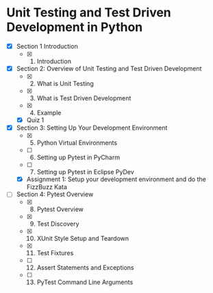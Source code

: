 # Unit Testing and Test Driven Development in Python

- [x] Section 1 Introduction
    - [x] 1. Introduction

- [X] Section 2: Overview of Unit Testing and Test Driven Development
    - [X] 2. What is Unit Testing
    - [X] 3. What is Test Driven Development
    - [X] 4. Example
    - [X] Quiz 1

- [X] Section 3: Setting Up Your Development Environment
    - [X] 5. Python Virtual Environments
    - [ ] 6. Setting up Pytest in PyCharm
    - [ ] 7. Setting up Pytest in Eclipse PyDev
    - [X] Assignment 1: Setup your development environment and do the FizzBuzz Kata

- [ ] Section 4: Pytest Overview
    - [X] 8. Pytest Overview
    - [X] 9. Test Discovery
    - [X] 10. XUnit Style Setup and Teardown
    - [X] 11. Test Fixtures
    - [ ] 12. Assert Statements and Exceptions
    - [ ] 13. PyTest Command Line Arguments


